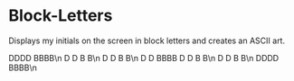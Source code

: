 # Block-Letters

Displays my initials on the screen in block letters and creates an ASCII art.



DDDD   BBBB\n
D   D  B    B\n
D   D  B    B\n
D   D  BBBB
D   D  B    B\n
D   D  B    B\n
DDDD   BBBB\n

